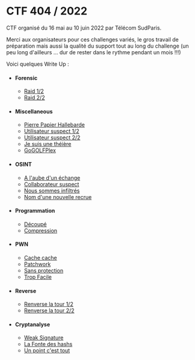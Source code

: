 # CTF 404 / 2022

CTF organisé du 16 mai au 10 juin 2022 par Télécom SudParis.


Merci aux organisateurs pour ces challenges variés, le gros travail de préparation mais aussi la qualité du support tout au long du challenge (un peu long d'ailleurs ... dur de rester dans le rythme pendant un mois !!!)

Voici quelques Write Up :


- #### Forensic
  - [Raid 1/2](forensic/raid_1)
  - [Raid 2/2](forensic/raid_2)
- #### Miscellaneous
  - [Pierre Papier Hallebarde](misc/pierre_papier_hallebarde)
  - [Utilisateur suspect 1/2](misc/suspect_user_1)
  - [Utilisateur suspect 2/2](misc/suspect_user_2)
  - [Je suis une théière](misc/teapot)
  - [GoGOLFPlex](misc/gogolfplex)
- #### OSINT
  - [A l'aube d'un échange](osint/aube)
  - [Collaborateur suspect](osint/collab_suspect)
  - [Nous sommes infiltrés](osint/infiltres)
  - [Nom d'une nouvelle recrue](osint/nom_nvelle_recrue)
- #### Programmation
  - [Découpé](programmation/decoupe)
  - [Compression](programmation/compression)
- #### PWN
  - [Cache cache](pwn/cache_cache)
  - [Patchwork](pwn/patchwork)
  - [Sans protection](pwn/sans_protection)
  - [Trop Facile](pwn/trop_facile)
- #### Reverse
  - [Renverse la tour 1/2](reverse/tour_1)
  - [Renverse la tour 2/2](reverse/tour_2)
- #### Cryptanalyse
  - [Weak Signature](crypto/weak_sign)
  - [La Fonte des hashs](crypto/fonte_hash)
  - [Un point c'est tout](crypto/point)
